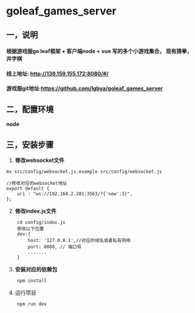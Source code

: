 # goleaf_games_server

## 一，说明
#### 根据游戏服go leaf框架 + 客户端node + vue 写的多个小游戏集合， 现有猜拳，井字棋
#### 线上地址: http://139.159.155.172:8080/#/
#### 游戏服git地址:https://github.com/lgbya/goleaf_games_server

## 二，配置环境
**node**

## 三，安装步骤

1. **修改websocket文件**
```
mv src/config/websocket.js.example src/config/websocket.js

//修改对应的websocket地址
export default {
    uri : "ws://192.168.2.201:3563/?{'new':3}",
};
```

2. **修改index.js文件**
```
    cd config/index.js
    修改以下位置
	dev:{
	    host: '127.0.0.1',//对应的域名或者私有网络
        port: 8080, // 端口号
        .......
	}
```

3. **安装对应的依赖包**
```
    npm install
```

4. 运行项目
```
    npm run dev
```
